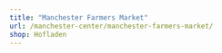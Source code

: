 ```yaml
---
title: "Manchester Farmers Market"
url: /manchester-center/manchester-farmers-market/
shop: Hofladen
---
```

